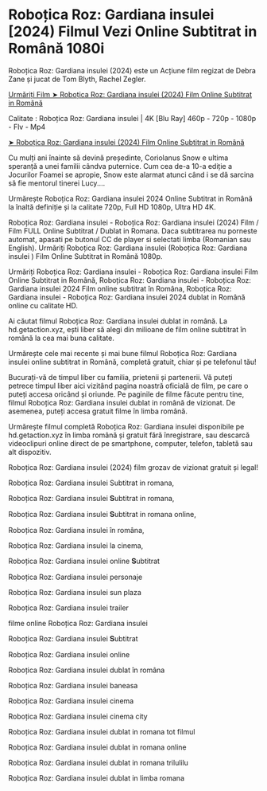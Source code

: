 # Roboțica Roz: Gardiana insulei [2024) Filmul Vezi Online Subtitrat in Română 1080i

Roboțica Roz: Gardiana insulei (2024) este un Acțiune film regizat de Debra Zane și jucat de Tom Blyth, Rachel Zegler.

[Urmăriți Film ➤ Roboțica Roz: Gardiana insulei (2024) Film Online Subtitrat in Română](https://bit.ly/40ckxqN)

Calitate : Roboțica Roz: Gardiana insulei | 4K [Blu Ray] 460p - 720p - 1080p - Flv - Mp4

[➤ Roboțica Roz: Gardiana insulei (2024) Film Online Subtitrat in Română](https://bit.ly/40ckxqN)

Cu mulți ani înainte să devină președinte, Coriolanus Snow e ultima speranță a unei familii cândva puternice. Cum cea de-a 10-a ediție a Jocurilor Foamei se apropie, Snow este alarmat atunci când i se dă sarcina să fie mentorul tinerei Lucy....

Urmărește Roboțica Roz: Gardiana insulei 2024 Online Subtitrat in Română la înaltă definiție și la calitate 720p, Full HD 1080p, Ultra HD 4K.

Roboțica Roz: Gardiana insulei - Roboțica Roz: Gardiana insulei (2024) Film / Film FULL Online Subtitrat / Dublat in Romana. Daca subtitrarea nu porneste automat, apasati pe butonul CC de player si selectati limba (Romanian sau English). Urmăriți Roboțica Roz: Gardiana insulei (Roboțica Roz: Gardiana insulei ) Film Online Subtitrat in Română 1080p.

Urmăriți Roboțica Roz: Gardiana insulei - Roboțica Roz: Gardiana insulei Film Online Subtitrat in Română, Roboțica Roz: Gardiana insulei - Roboțica Roz: Gardiana insulei 2024 Film online subtitrat în Româna, Roboțica Roz: Gardiana insulei - Roboțica Roz: Gardiana insulei 2024 dublat in Română online cu calitate HD.

Ai căutat filmul Roboțica Roz: Gardiana insulei dublat in română. La hd.getaction.xyz, ești liber să alegi din milioane de film online subtitrat în română la cea mai buna calitate.

Urmărește cele mai recente și mai bune filmul Roboțica Roz: Gardiana insulei online subtitrat in Română, completă gratuit, chiar și pe telefonul tău!

Bucurați-vă de timpul liber cu familia, prietenii și partenerii. Vă puteți petrece timpul liber aici vizitând pagina noastră oficială de film, pe care o puteți accesa oricând și oriunde. Pe paginile de filme făcute pentru tine, filmul Roboțica Roz: Gardiana insulei dublat in română de vizionat. De asemenea, puteți accesa gratuit filme în limba română.

Urmărește filmul completă Roboțica Roz: Gardiana insulei disponibile pe hd.getaction.xyz în limba română și gratuit fără înregistrare, sau descarcă videoclipuri online direct de pe smartphone, computer, telefon, tabletă sau alt dispozitiv.

Roboțica Roz: Gardiana insulei (2024) film grozav de vizionat gratuit și legal!

Roboțica Roz: Gardiana insulei Subtitrat in romana,

Roboțica Roz: Gardiana insulei 𝐒ubtitrat in romana,

Roboțica Roz: Gardiana insulei 𝐒ubtitrat in romana online,

Roboțica Roz: Gardiana insulei în româna,

Roboțica Roz: Gardiana insulei la cinema,

Roboțica Roz: Gardiana insulei online 𝐒ubtitrat

Roboțica Roz: Gardiana insulei personaje

Roboțica Roz: Gardiana insulei sun plaza

Roboțica Roz: Gardiana insulei trailer

filme online Roboțica Roz: Gardiana insulei

Roboțica Roz: Gardiana insulei 𝐒ubtitrat

Roboțica Roz: Gardiana insulei online

Roboțica Roz: Gardiana insulei dublat în româna

Roboțica Roz: Gardiana insulei baneasa

Roboțica Roz: Gardiana insulei cinema

Roboțica Roz: Gardiana insulei cinema city

Roboțica Roz: Gardiana insulei dublat in romana tot filmul

Roboțica Roz: Gardiana insulei dublat in romana online

Roboțica Roz: Gardiana insulei dublat in romana trilulilu

Roboțica Roz: Gardiana insulei dublat in limba romana

